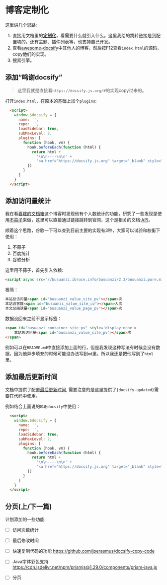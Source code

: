 # 博客定制化
这里讲几个思路:
1. 直接用文档里的[**定制化**](https://docsify.js.org/#/zh-cn/configuration)，看需要什么就引入什么。这里我给的跳转链接是到配置项的，还有主题、插件列表等，也支持自己开发。
2. 查看[awesome-docsify](https://docsify.js.org/#/zh-cn/awesome)中其他人的博客，然后按F12查看`index.html`的源码，copy他们的实现。
3. 搜索引擎。

## 添加“鸣谢docsify”
> 这里我就是直接看`https://docsify.js.org/#`的实现copy过来的。

打开`index.html`，在原本的基础上加个`plugins`:
```html
  <script>
    window.$docsify = {
      name: '',
      repo: '',
      loadSidebar: true,
      subMaxLevel: 2,
      plugins: [
        function (hook, vm) {
          hook.beforeEach(function (html) {
            return html +
              '\n\n----\n\n' +
              '<a href="https://docsify.js.org" target="_blank" style="color: inherit; font-weight: normal; text-decoration: none;">Powered by <span style="color:green;text-decoration:underline;">docsify</span></a>'
          })
        }
      ]
    }
  </script>
```

## 添加访问量统计
我在看[春建的文档箱](https://www.yangchunjian.com/docbook/#/?id=%E6%98%A5%E5%BB%BA%E7%9A%84%E6%96%87%E6%A1%A3%E7%AE%B1)这个博客时发现他有个人数统计的功能，研究了一些发现是使用[不蒜子](https://busuanzi.ibruce.info/)来做，这里可以直接通过链接跳转到官网，这个是相关的文档:[API](http://ibruce.info/2015/04/04/busuanzi/)。

顺着这个思路，谷歌一下可以查到目前主要的实现有3种，大家可以试验和权衡下使用：
1. 不蒜子
2. 百度统计
3. 谷歌分析

这里用不蒜子，首先引入依赖:
```html
<script async src="//busuanzi.ibruce.info/busuanzi/2.3/busuanzi.pure.mini.js"></script>
```

极简：
```html
本站总访问量<span id="busuanzi_value_site_pv"></span>次
本站访客数<span id="busuanzi_value_site_uv"></span>人次
本文总阅读量<span id="busuanzi_value_page_pv"></span>次
```

数据没回来之前不显示标签：
```html
<span id="busuanzi_container_site_pv" style='display:none'>
    本站总访问量<span id="busuanzi_value_site_pv"></span>次
</span>
```

例如可以在`README.md`中直接添加上面的行，但是我发现这种写法有时候会没有数据，因为他异步填充的时候可能没办法写到`md`里。所以我还是把他写到了`html`里。


## 添加最后更新时间
文档中提供了配置[最后更新时间](https://docsify.js.org/#/zh-cn/configuration?id=formatupdated), 需要注意的是这里提供了`{docsify-updated}`需要在代码中使用。

例如结合上面说的`鸣谢docsify`中使用：
```html
  <script>
    window.$docsify = {
      name: '',
      repo: '',
      loadSidebar: true,
      subMaxLevel: 2,
      plugins: [
        function (hook, vm) {
          hook.beforeEach(function (html) {
            return html +
              '\n\n----\n\n' +
              '<a href="https://docsify.js.org" target="_blank" style="color: inherit; font-weight: normal; text-decoration: none;">Powered by <span style="color:green;text-decoration:underline;">docsify</span></a>' + '<em style="float: right">上次更新于: {docsify-updated} </em>'
          })
        }
      ]
    }
  </script>

```

## 分页(上/下一篇)



计划添加的一些功能:

- [ ] 访问次数统计
- [ ] 最后修改时间
- [ ] 快速复制代码的功能 https://github.com/jperasmus/docsify-copy-code
- [ ] Java字体彩色支持 https://cdn.jsdelivr.net/npm/prismjs@1.29.0/components/prism-java.js
- [ ] 分页

